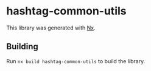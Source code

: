 # hashtag-common-utils

This library was generated with [Nx](https://nx.dev).

## Building

Run `nx build hashtag-common-utils` to build the library.
